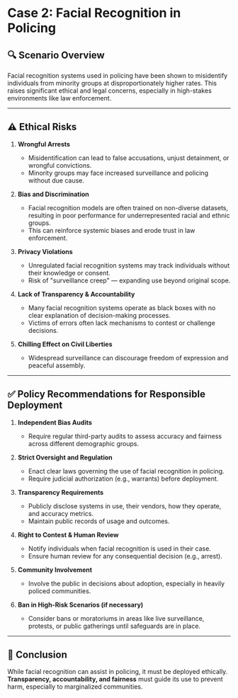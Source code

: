 # Case 2: Facial Recognition in Policing

## 🔍 Scenario Overview
Facial recognition systems used in policing have been shown to misidentify individuals from minority groups at disproportionately higher rates. This raises significant ethical and legal concerns, especially in high-stakes environments like law enforcement.

---

## ⚠️ Ethical Risks

1. **Wrongful Arrests**
   - Misidentification can lead to false accusations, unjust detainment, or wrongful convictions.
   - Minority groups may face increased surveillance and policing without due cause.

2. **Bias and Discrimination**
   - Facial recognition models are often trained on non-diverse datasets, resulting in poor performance for underrepresented racial and ethnic groups.
   - This can reinforce systemic biases and erode trust in law enforcement.

3. **Privacy Violations**
   - Unregulated facial recognition systems may track individuals without their knowledge or consent.
   - Risk of "surveillance creep" — expanding use beyond original scope.

4. **Lack of Transparency & Accountability**
   - Many facial recognition systems operate as black boxes with no clear explanation of decision-making processes.
   - Victims of errors often lack mechanisms to contest or challenge decisions.

5. **Chilling Effect on Civil Liberties**
   - Widespread surveillance can discourage freedom of expression and peaceful assembly.

---

## ✅ Policy Recommendations for Responsible Deployment

1. **Independent Bias Audits**
   - Require regular third-party audits to assess accuracy and fairness across different demographic groups.

2. **Strict Oversight and Regulation**
   - Enact clear laws governing the use of facial recognition in policing.
   - Require judicial authorization (e.g., warrants) before deployment.

3. **Transparency Requirements**
   - Publicly disclose systems in use, their vendors, how they operate, and accuracy metrics.
   - Maintain public records of usage and outcomes.

4. **Right to Contest & Human Review**
   - Notify individuals when facial recognition is used in their case.
   - Ensure human review for any consequential decision (e.g., arrest).

5. **Community Involvement**
   - Involve the public in decisions about adoption, especially in heavily policed communities.

6. **Ban in High-Risk Scenarios (if necessary)**
   - Consider bans or moratoriums in areas like live surveillance, protests, or public gatherings until safeguards are in place.

---

## 🧭 Conclusion
While facial recognition can assist in policing, it must be deployed ethically. **Transparency, accountability, and fairness** must guide its use to prevent harm, especially to marginalized communities.
